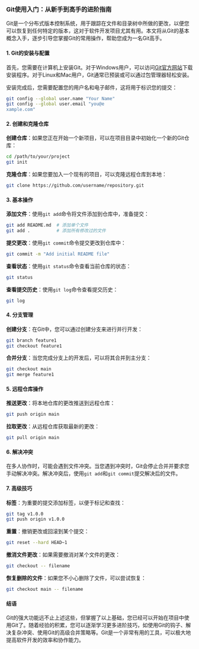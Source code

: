 ### Git使用入门：从新手到高手的进阶指南

Git是一个分布式版本控制系统，用于跟踪在文件和目录树中所做的更改，以便您可以恢复到任何特定的版本，这对于软件开发项目尤其有用。本文将从Git的基本概念入手，逐步引导您掌握Git的常用操作，帮助您成为一名Git高手。

#### 1. Git的安装与配置

首先，您需要在计算机上安装Git。对于Windows用户，可以访问[Git官方网站](https://git-scm.com/downloads)下载安装程序。对于Linux和Mac用户，Git通常已预装或可以通过包管理器轻松安装。

安装完成后，您需要配置您的用户名和电子邮件，这将用于标识您的提交：

```bash
git config --global user.name "Your Name"
git config --global user.email "you@e
xample.com"
```

#### 2. 创建和克隆仓库

**创建仓库**：如果您正在开始一个新项目，可以在项目目录中初始化一个新的Git仓库：

```bash
cd /path/to/your/project
git init
```

**克隆仓库**：如果您要加入一个现有的项目，可以克隆远程仓库到本地：

```bash
git clone https://github.com/username/repository.git
```

#### 3. 基本操作

**添加文件**：使用`git add`命令将文件添加到仓库中，准备提交：

```bash
git add README.md  # 添加单个文件
git add .          # 添加所有修改过的文件
```

**提交更改**：使用`git commit`命令提交更改到仓库中：

```bash
git commit -m "Add initial README file"
```

**查看状态**：使用`git status`命令查看当前仓库的状态：

```bash
git status
```

**查看提交历史**：使用`git log`命令查看提交历史：

```bash
git log
```

#### 4. 分支管理

**创建分支**：在Git中，您可以通过创建分支来进行并行开发：

```bash
git branch feature1
git checkout feature1
```

**合并分支**：当您完成分支上的开发后，可以将其合并到主分支：

```bash
git checkout main
git merge feature1
```

#### 5. 远程仓库操作

**推送更改**：将本地仓库的更改推送到远程仓库：

```bash
git push origin main
```

**拉取更改**：从远程仓库获取最新的更改：

```bash
git pull origin main
```

#### 6. 解决冲突

在多人协作时，可能会遇到文件冲突。当您遇到冲突时，Git会停止合并并要求您手动解决冲突。解决冲突后，使用`git add`和`git commit`提交解决后的文件。

#### 7. 高级技巧

**标签**：为重要的提交添加标签，以便于标记和查找：

```bash
git tag v1.0.0
git push origin v1.0.0
```

**重置**：撤销更改或回滚到某个提交：

```bash
git reset --hard HEAD~1
```

**撤消文件更改**：如果需要撤消对某个文件的更改：

```bash
git checkout -- filename
```

**恢复删除的文件**：如果您不小心删除了文件，可以尝试恢复：

```bash
git checkout main -- filename
```

#### 结语

Git的强大功能远不止上述这些，但掌握了以上基础，您已经可以开始在项目中使用Git了。随着经验的积累，您可以逐渐学习更多进阶技巧，如使用Git的钩子、解决复杂冲突、使用Git的高级合并策略等。Git是一个非常有用的工具，可以极大地提高软件开发的效率和协作能力。